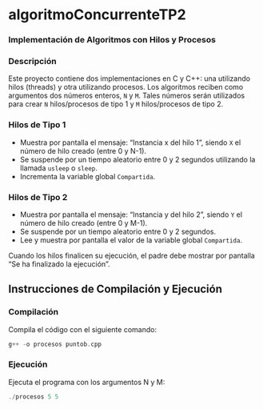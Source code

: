 # algoritmoConcurrenteTP2

###  Implementación de Algoritmos con Hilos y Procesos

### Descripción

Este proyecto contiene dos implementaciones en C y C++: una utilizando hilos (threads) y otra utilizando procesos. Los algoritmos reciben como argumentos dos números enteros, `N` y `M`. Tales números serán utilizados para crear `N` hilos/procesos de tipo 1 y `M` hilos/procesos de tipo 2.

### Hilos de Tipo 1

- Muestra por pantalla el mensaje: “Instancia x del hilo 1”, siendo `X` el número de hilo creado (entre 0 y N-1).
- Se suspende por un tiempo aleatorio entre 0 y 2 segundos utilizando la llamada `usleep` o `sleep`.
- Incrementa la variable global `Compartida`.

### Hilos de Tipo 2

- Muestra por pantalla el mensaje: “Instancia y del hilo 2”, siendo `Y` el número de hilo creado (entre 0 y M-1).
- Se suspende por un tiempo aleatorio entre 0 y 2 segundos.
- Lee y muestra por pantalla el valor de la variable global `Compartida`.

Cuando los hilos finalicen su ejecución, el padre debe mostrar por pantalla “Se ha finalizado la ejecución”.

## Instrucciones de Compilación y Ejecución

### Compilación
Compila el código con el siguiente comando:

```c
g++ -o procesos puntob.cpp
```

### Ejecución
Ejecuta el programa con los argumentos N y M:

```c
./procesos 5 5
```
